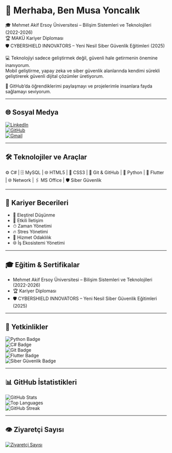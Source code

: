 # 👋 Merhaba, Ben Musa Yoncalık

🎓 Mehmet Akif Ersoy Üniversitesi – Bilişim Sistemleri ve Teknolojileri (2022-2026)  
🏆 MAKÜ Kariyer Diploması  
🛡️ CYBERSHIELD INNOVATORS – Yeni Nesil Siber Güvenlik Eğitimleri (2025)  

💻 Teknolojiyi sadece geliştirmek değil, güvenli hale getirmenin önemine inanıyorum.  
Mobil geliştirme, yapay zeka ve siber güvenlik alanlarında kendimi sürekli geliştirerek güvenli dijital çözümler üretiyorum.  

🚀 GitHub’da öğrendiklerimi paylaşmayı ve projelerimle insanlara fayda sağlamayı seviyorum.

---

## 🌐 Sosyal Medya
[![LinkedIn](https://img.shields.io/badge/LinkedIn-0077B5?style=for-the-badge&logo=linkedin&logoColor=white)](https://www.linkedin.com/in/musayoncalik/)  
[![GitHub](https://img.shields.io/badge/GitHub-181717?style=for-the-badge&logo=github&logoColor=white)](https://github.com/musayoncalik)  
[![Gmail](https://img.shields.io/badge/Gmail-D14836?style=for-the-badge&logo=gmail&logoColor=white)](mailto:musayoncalik100@gmail.com)

---

## 🛠️ Teknolojiler ve Araçlar
⚙️ C# | 🗄 MySQL | 🌐 HTML5 | 🎨 CSS3 | 🔄 Git & GitHub | 🐍 Python | 📱 Flutter | 🌐 Network | 🖇 MS Office | 🛡️ Siber Güvenlik  

---

## 🧠 Kariyer Becerileri
- 🧠 Eleştirel Düşünme  
- 💬 Etkili İletişim  
- ⏱ Zaman Yönetimi  
- 🔥 Stres Yönetimi  
- 🤝 Hizmet Odaklılık  
- 🌐 İş Ekosistemi Yönetimi  

---

## 🎓 Eğitim & Sertifikalar 
- Mehmet Akif Ersoy Üniversitesi – Bilişim Sistemleri ve Teknolojileri (2022-2026)  
- 🏆 Kariyer Diploması  
- 🛡️ CYBERSHIELD INNOVATORS – Yeni Nesil Siber Güvenlik Eğitimleri (2025)  

---

## 🏅 Yetkinlikler
![Python Badge](https://img.shields.io/badge/Python-3776AB?style=for-the-badge&logo=python&logoColor=white)  
![C# Badge](https://img.shields.io/badge/C%23-239120?style=for-the-badge&logo=c-sharp&logoColor=white)  
![Git Badge](https://img.shields.io/badge/Git-F05032?style=for-the-badge&logo=git&logoColor=white)  
![Flutter Badge](https://img.shields.io/badge/Flutter-02569B?style=for-the-badge&logo=flutter&logoColor=white)  
![Siber Güvenlik Badge](https://img.shields.io/badge/Siber%20Güvenlik-0288D1?style=for-the-badge&logo=shield&logoColor=white)  

---

## 📊 GitHub İstatistikleri
![GitHub Stats](https://github-readme-stats.vercel.app/api?username=musayoncalik&show_icons=true&theme=tokyonight)  
![Top Languages](https://github-readme-stats.vercel.app/api/top-langs/?username=musayoncalik&layout=compact&theme=tokyonight)  
![GitHub Streak](https://github-readme-streak-stats.herokuapp.com/?user=musayoncalik&theme=tokyonight)  

---

## 👁️ Ziyaretçi Sayısı
<div align="left">
  <a href="https://github.com/musayoncalik">
    <img src="https://komarev.com/ghpvc/?username=musayoncalik&color=blue" alt="Ziyaretçi Sayısı"/>
  </a>
</div>

